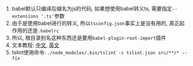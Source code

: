 1.  babel默认只编译后缀名为js的代码, 如果想使用babel转义ts, 需要指定`--extensions '.ts'`参数
2.  由于是使用babel进行的转义, 所以`tsconfig.json`事实上是没有用的, 真正起作用的还是`.babelrc`
3.  所以, 根目录别名这种东西还是要用`babel-plugin-root-import`插件
4.  文本教程: [中文](https://www.tslang.cn/docs/handbook/basic-types.html), [英文](http://www.typescriptlang.org/docs/handbook/basic-types.html)
5.  tslint使用命令: `./node_modules/.bin/tslint -c tslint.json src/**/* --fix`

